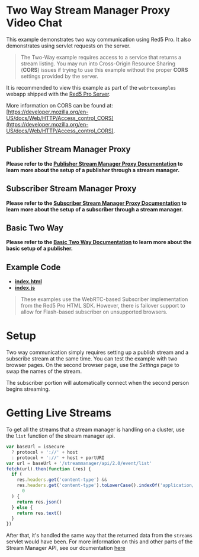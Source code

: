 # Two Way Stream Manager Proxy Video Chat

This example demonstrates two way communication using Red5 Pro. It also demonstrates using servlet requests on the server.

> The Two-Way example requires access to a service that returns a stream listing. You may run into Cross-Origin Resource Sharing (**CORS**) issues if trying to use this example without the proper **CORS** settings provided by the server.

It is recommended to view this example as part of the `webrtcexamples` webapp shipped with the [Red5 Pro Server](https://account.red5pro.com/download).

More information on CORS can be found at: [https://developer.mozilla.org/en-US/docs/Web/HTTP/Access_control_CORS](https://developer.mozilla.org/en-US/docs/Web/HTTP/Access_control_CORS).

## Publisher Stream Manager Proxy

**Please refer to the [Publisher Stream Manager Proxy Documentation](../publishStreamManagerProxy/README.md) to learn more about the setup of a publisher through a stream manager.**

## Subscriber Stream Manager Proxy

**Please refer to the [Subscriber Stream Manager Proxy Documentation](../subscribeStreamManagerProxy/README.md) to learn more about the setup of a subscriber through a stream manager.**

## Basic Two Way

**Please refer to the [Basic Two Way Documentation](../../test/twoWay/README.md) to learn more about the basic setup of a publisher.**

## Example Code

- **[index.html](index.html)**
- **[index.js](index.js)**

> These examples use the WebRTC-based Subscriber implementation from the Red5 Pro HTML SDK. However, there is failover support to allow for Flash-based subscriber on unsupported browsers.

# Setup

Two way communication simply requires setting up a publish stream and a subscribe stream at the same time. You can test the example with two browser pages. On the second browser page, use the _Settings_ page to swap the names of the stream.

The subscriber portion will automatically connect when the second person begins streaming.

# Getting Live Streams

To get all the streams that a stream manager is handling on a cluster, use the `list` function of the stream manager api.

```js
var baseUrl = isSecure
  ? protocol + '://' + host
  : protocol + '://' + host + portURI
var url = baseUrl + '/streammanager/api/2.0/event/list'
fetch(url).then(function (res) {
  if (
    res.headers.get('content-type') &&
    res.headers.get('content-type').toLowerCase().indexOf('application/json') >=
      0
  ) {
    return res.json()
  } else {
    return res.text()
  }
})
```

After that, it's handled the same way that the returned data from the `streams` servlet would have been. For more information on this and other parts of the Stream Manager API, see our dcumentation [here](https://www.red5.net/docs/installation/streammanagerapi-v2.html)
